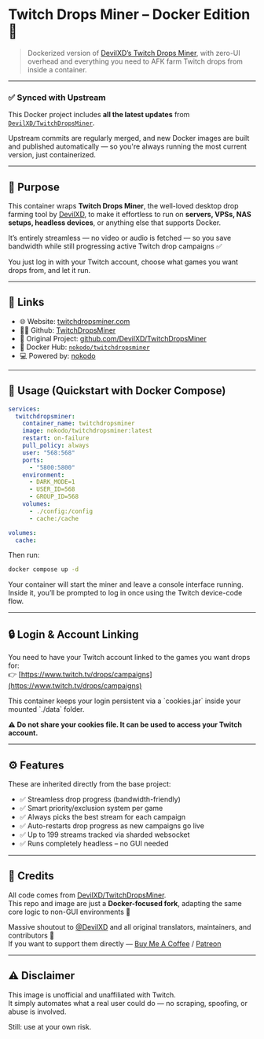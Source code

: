 # Twitch Drops Miner – Docker Edition 🐳

> Dockerized version of [DevilXD’s Twitch Drops Miner](https://github.com/DevilXD/TwitchDropsMiner), with zero-UI overhead and everything you need to AFK farm Twitch drops from inside a container.

---

### ✅ Synced with Upstream

This Docker project includes **all the latest updates** from [`DevilXD/TwitchDropsMiner`](https://github.com/DevilXD/TwitchDropsMiner).

Upstream commits are regularly merged, and new Docker images are built and published automatically — so you're always running the most current version, just containerized.

---

## 📌 Purpose

This container wraps **Twitch Drops Miner**, the well-loved desktop drop farming tool by [DevilXD](https://github.com/DevilXD/TwitchDropsMiner), to make it effortless to run on **servers, VPSs, NAS setups, headless devices**, or anything else that supports Docker.

It’s entirely streamless — no video or audio is fetched — so you save bandwidth while still progressing active Twitch drop campaigns ✅

You just log in with your Twitch account, choose what games you want drops from, and let it run.

---

## 🔗 Links

- 🌐 Website: [twitchdropsminer.com](https://twitchdropsminer.com)
- 🧑‍💻 Github: [TwitchDropsMiner](https://nokodo.net/github/twitchdropsminer)
- 🐙 Original Project: [github.com/DevilXD/TwitchDropsMiner](https://github.com/DevilXD/TwitchDropsMiner)
- 🐳 Docker Hub: [`nokodo/twitchdropsminer`](https://nokodo.net/dockerhub/twitchdropsminer)
- 💻 Powered by: [nokodo](https://nokodo.net)

---

## 🧰 Usage (Quickstart with Docker Compose)

```yaml
services:
  twitchdropsminer:
    container_name: twitchdropsminer
    image: nokodo/twitchdropsminer:latest
    restart: on-failure
    pull_policy: always
    user: "568:568"
    ports:
      - "5800:5800"
    environment:
      - DARK_MODE=1
      - USER_ID=568
      - GROUP_ID=568
    volumes:
      - ./config:/config
      - cache:/cache

volumes:
  cache:
```

Then run:

```bash
docker compose up -d
```

Your container will start the miner and leave a console interface running.  
Inside it, you’ll be prompted to log in once using the Twitch device-code flow.

---

## 🔒 Login & Account Linking

You need to have your Twitch account linked to the games you want drops for:  
👉 [https://www.twitch.tv/drops/campaigns](https://www.twitch.tv/drops/campaigns)

This container keeps your login persistent via a \`cookies.jar\` inside your mounted \`./data\` folder.

**⚠️ Do not share your cookies file. It can be used to access your Twitch account.**

---

## ⚙️ Features

These are inherited directly from the base project:

- ✅ Streamless drop progress (bandwidth-friendly)
- ✅ Smart priority/exclusion system per game
- ✅ Always picks the best stream for each campaign
- ✅ Auto-restarts drop progress as new campaigns go live
- ✅ Up to 199 streams tracked via sharded websocket
- ✅ Runs completely headless – no GUI needed

---

## 🧠 Credits

All code comes from [DevilXD/TwitchDropsMiner](https://github.com/DevilXD/TwitchDropsMiner).  
This repo and image are just a **Docker-focused fork**, adapting the same core logic to non-GUI environments 💖

Massive shoutout to [@DevilXD](https://github.com/DevilXD) and all original translators, maintainers, and contributors 🙏  
If you want to support them directly — [Buy Me A Coffee](https://www.buymeacoffee.com/DevilXD) / [Patreon](https://www.patreon.com/bePatron?u=26937862)

---

## ⚠️ Disclaimer

This image is unofficial and unaffiliated with Twitch.  
It simply automates what a real user could do — no scraping, spoofing, or abuse is involved.

Still: use at your own risk.